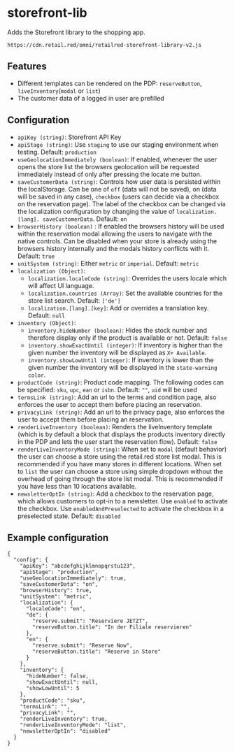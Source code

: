 # storefront-lib

Adds the Storefront library to the shopping app.

`https://cdn.retail.red/omni/retailred-storefront-library-v2.js`

## Features
- Different templates can be rendered on the PDP: `reserveButton`, `liveInventory`(`modal` or `list`)
- The customer data of a logged in user are prefilled

## Configuration

- `apiKey (string)`: Storefront API Key
- `apiStage (string)`: Use `staging` to use our staging environment when testing. Default: `production`
- `useGeolocationImmediately (boolean)`: If enabled, whenever the user opens the store list the browsers geolocation will be requested immediately instead of only after pressing the locate me button.
- `saveCustomerData (string)`: Controls how user data is persisted within the localStorage. Can be one of `off` (data will not be saved), on (data will be saved in any case), `checkbox` (users can decide via a checkbox on the reservation page). The label of the checkbox can be changed via the localization configuration by changing the value of `localization.[lang]. saveCustomerData`. Default: `on`
- `browserHistory (boolean)` : If enabled the browsers history will be used within the reservation modal allowing the users to navigate with the native controls. Can be disabled when your store is already using the browsers history internally and the modals history conflicts with it. Default: `true`
- `unitSystem (string)`: Either `metric` or `imperial`. Default: `metric`
- `localization (Object)`:
  - `localization.localeCode (string)`: Overrides the users locale which will affect UI language.
  - `localization.countries (Array)`: Set the available countries for the store list search. Default: `['de']`
  - `localization.[lang].[key]`: Add or overrides a translation key. Default: `null`
- `inventory (Object)`:
  - `inventory.hideNumber (boolean)`: Hides the stock number and therefore display only if the product is available or not. Default: `false`
  - `inventory.showExactUntil (integer)`: If inventory is higher than the given number the inventory will be displayed as `X+ Available`.
  - `inventory.showLowUntil (integer)`: If inventory is lower than the given number the inventory will be displayed in the `state-warning color`.
- `productCode (string)`: Product code mapping. The following codes can be specified: `sku`, `upc`, `ean` or `isbn`. Default: `""`, `uid` will be used 
- `termsLink (string)`: Add an url to the terms and condition page, also enforces the user to accept them before placing an reservation.
- `privacyLink (string)`: Add an url to the privacy page, also enforces the user to accept them before placing an reservation.
- `renderLiveInventory (boolean)`: Renders the liveInventory template (which is by default a block that displays the products inventory directly in the PDP and lets the user start the reservation flow). Default: `false`
- `renderLiveInventoryMode (string)`: When set to `modal` (default behavior) the user can choose a store using the retail.red store list modal. This is recommended if you have many stores in different locations. When set to `list` the user can choose a store using simple dropdown without the overhead of going through the store list modal. This is recommended if you have less than 10 locations available.
- `newsletterOptIn (string)`: Add a checkbox to the reservation page, which allows customers to opt-in to a newsletter. Use `enabled` to activate the checkbox. Use `enabledAndPreselected` to activate the checkbox in a preselected state. Default: `disabled`

## Example configuration

```
{
  "config": {
    "apiKey": "abcdefghijklmnopqrstu123",
    "apiStage": "production",
    "useGeolocationImmediately": true,
    "saveCustomerData": "on",
    "browserHistory": true,
    "unitSystem": "metric",
    "localization": {
      "localeCode": "en",
      "de": {
        "reserve.submit": "Reserviere JETZT",
        "reserveButton.title": "In der Filiale reservieren"
      },
      "en": {
        "reserve.submit": "Reserve Now",
        "reserveButton.title": "Reserve in Store"
      }
    },
    "inventory": {
      "hideNumber": false,
      "showExactUntil": null,
      "showLowUntil": 5
    },
    "productCode": "sku",
    "termsLink": "",
    "privacyLink": "",
    "renderLiveInventory": true,
    "renderLiveInventoryMode": "list",
    "newsletterOptIn": "disabled"
  }
}
```
